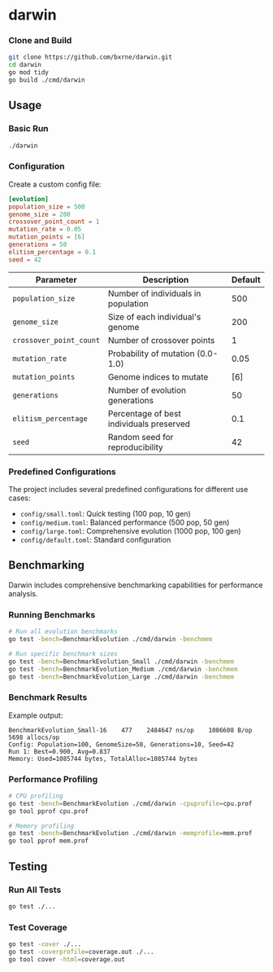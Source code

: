# darwin 

### Clone and Build

```bash
git clone https://github.com/bxrne/darwin.git
cd darwin
go mod tidy
go build ./cmd/darwin
```

## Usage

### Basic Run

```bash
./darwin
```

### Configuration

Create a custom config file:

```toml
[evolution]
population_size = 500
genome_size = 200
crossover_point_count = 1
mutation_rate = 0.05
mutation_points = [6]
generations = 50
elitism_percentage = 0.1
seed = 42
```



| Parameter | Description | Default |
|-----------|-------------|---------|
| `population_size` | Number of individuals in population | 500 |
| `genome_size` | Size of each individual's genome | 200 |
| `crossover_point_count` | Number of crossover points | 1 |
| `mutation_rate` | Probability of mutation (0.0-1.0) | 0.05 |
| `mutation_points` | Genome indices to mutate | [6] |
| `generations` | Number of evolution generations | 50 |
| `elitism_percentage` | Percentage of best individuals preserved | 0.1 |
| `seed` | Random seed for reproducibility | 42 |


### Predefined Configurations

The project includes several predefined configurations for different use cases:

- `config/small.toml`: Quick testing (100 pop, 10 gen)
- `config/medium.toml`: Balanced performance (500 pop, 50 gen)
- `config/large.toml`: Comprehensive evolution (1000 pop, 100 gen)
- `config/default.toml`: Standard configuration

## Benchmarking

Darwin includes comprehensive benchmarking capabilities for performance analysis.

### Running Benchmarks

```bash
# Run all evolution benchmarks
go test -bench=BenchmarkEvolution ./cmd/darwin -benchmem

# Run specific benchmark sizes
go test -bench=BenchmarkEvolution_Small ./cmd/darwin -benchmem
go test -bench=BenchmarkEvolution_Medium ./cmd/darwin -benchmem
go test -bench=BenchmarkEvolution_Large ./cmd/darwin -benchmem
```

### Benchmark Results

Example output:

```
BenchmarkEvolution_Small-16    477    2484647 ns/op    1086608 B/op    5698 allocs/op
Config: Population=100, GenomeSize=50, Generations=10, Seed=42
Run 1: Best=0.900, Avg=0.837
Memory: Used=1085744 bytes, TotalAlloc=1085744 bytes
```

### Performance Profiling

```bash
# CPU profiling
go test -bench=BenchmarkEvolution ./cmd/darwin -cpuprofile=cpu.prof
go tool pprof cpu.prof

# Memory profiling
go test -bench=BenchmarkEvolution ./cmd/darwin -memprofile=mem.prof
go tool pprof mem.prof
```

## Testing

### Run All Tests

```bash
go test ./...
```

### Test Coverage

```bash
go test -cover ./...
go test -coverprofile=coverage.out ./...
go tool cover -html=coverage.out
```

